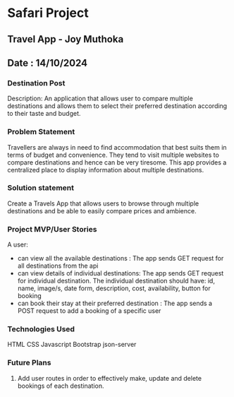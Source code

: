 # Safari Project 
## Travel App - Joy Muthoka
## Date : 14/10/2024

### Destination Post

Description: An application that allows user to compare multiple destinations and allows them to select their preferred destination according to their taste and budget.


### Problem Statement
Travellers are always in need to find accommodation that best suits them in terms of budget and convenience. They tend to visit multiple websites to compare destinations and hence can be very tiresome. This app provides a centralized place to display information about multiple destinations. 

### Solution statement
Create a Travels App that allows users to browse through multiple destinations and be able to easily compare prices and ambience.


### Project MVP/User Stories
A user:
- can view all the available destinations : The app sends GET request for all destinations from the api
- can view details of individual destinations: The app sends GET request for individual destination. The individual destination should have: id, name, image/s, date form, description, cost, availability, button for booking
- can book their stay at their preferred destination : The app sends a POST request to add a booking of a specific user 


### Technologies Used
HTML
CSS
Javascript
Bootstrap
json-server


### Future Plans
1. Add user routes in order to effectively make, update and delete bookings of each destination.
